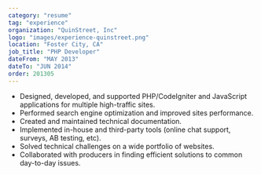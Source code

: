 ```yaml
---
category: "resume"
tag: "experience"
organization: "QuinStreet, Inc"
logo: "images/experience-quinstreet.png"
location: "Foster City, CA"
job_title: "PHP Developer"
dateFrom: "MAY 2013"
dateTo: "JUN 2014"
order: 201305
---
```


- Designed, developed, and supported PHP/CodeIgniter and JavaScript applications for multiple high-traffic sites.
- Performed search engine optimization and improved sites performance.
- Created and maintained technical documentation.
- Implemented in-house and third-party tools (online chat support, surveys, AB testing, etc).
- Solved technical challenges on a wide portfolio of websites.
- Collaborated with producers in finding efficient solutions to common day-to-day issues.
